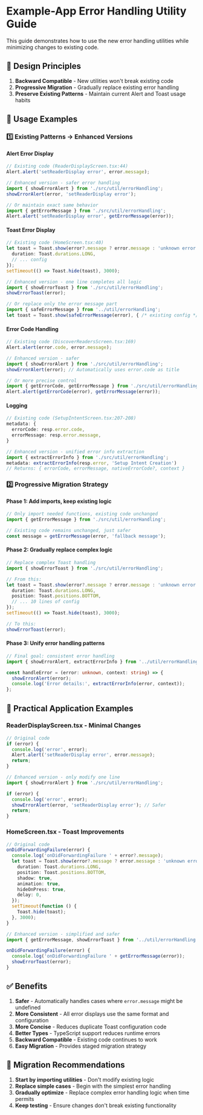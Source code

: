# Example-App Error Handling Utility Guide

This guide demonstrates how to use the new error handling utilities while minimizing changes to existing code.

## 🎯 Design Principles

1. **Backward Compatible** - New utilities won't break existing code
2. **Progressive Migration** - Gradually replace existing error handling
3. **Preserve Existing Patterns** - Maintain current Alert and Toast usage habits

## 📝 Usage Examples

### 1️⃣ Existing Patterns → Enhanced Versions

#### **Alert Error Display**

```typescript
// Existing code (ReaderDisplayScreen.tsx:44)
Alert.alert('setReaderDisplay error', error.message);

// Enhanced version - safer error handling
import { showErrorAlert } from './src/util/errorHandling';
showErrorAlert(error, 'setReaderDisplay error');

// Or maintain exact same behavior
import { getErrorMessage } from './src/util/errorHandling';
Alert.alert('setReaderDisplay error', getErrorMessage(error));
```

#### **Toast Error Display**

```typescript
// Existing code (HomeScreen.tsx:40)
let toast = Toast.show(error?.message ? error.message : 'unknown error', {
  duration: Toast.durations.LONG,
  // ... config
});
setTimeout(() => Toast.hide(toast), 3000);

// Enhanced version - one line completes all logic
import { showErrorToast } from './src/util/errorHandling';
showErrorToast(error);

// Or replace only the error message part
import { safeErrorMessage } from '../util/errorHandling';
let toast = Toast.show(safeErrorMessage(error), { /* existing config */ });
```

#### **Error Code Handling**

```typescript
// Existing code (DiscoverReadersScreen.tsx:169)
Alert.alert(error.code, error.message);

// Enhanced version - safer
import { showErrorAlert } from './src/util/errorHandling';
showErrorAlert(error); // Automatically uses error.code as title

// Or more precise control
import { getErrorCode, getErrorMessage } from './src/util/errorHandling';
Alert.alert(getErrorCode(error), getErrorMessage(error));
```

#### **Logging**

```typescript
// Existing code (SetupIntentScreen.tsx:207-208)
metadata: {
  errorCode: resp.error.code,
  errorMessage: resp.error.message,
}

// Enhanced version - unified error info extraction
import { extractErrorInfo } from './src/util/errorHandling';
metadata: extractErrorInfo(resp.error, 'Setup Intent Creation')
// Returns: { errorCode, errorMessage, nativeErrorCode?, context }
```

### 2️⃣ Progressive Migration Strategy

#### **Phase 1: Add imports, keep existing logic**
```typescript
// Only import needed functions, existing code unchanged
import { getErrorMessage } from './src/util/errorHandling';

// Existing code remains unchanged, just safer
const message = getErrorMessage(error, 'fallback message');
```

#### **Phase 2: Gradually replace complex logic**
```typescript
// Replace complex Toast handling
import { showErrorToast } from './src/util/errorHandling';

// From this:
let toast = Toast.show(error?.message ? error.message : 'unknown error', {
  duration: Toast.durations.LONG,
  position: Toast.positions.BOTTOM,
  // ... 10 lines of config
});
setTimeout(() => Toast.hide(toast), 3000);

// To this:
showErrorToast(error);
```

#### **Phase 3: Unify error handling patterns**
```typescript
// Final goal: consistent error handling
import { showErrorAlert, extractErrorInfo } from '../util/errorHandling';

const handleError = (error: unknown, context: string) => {
  showErrorAlert(error);
  console.log('Error details:', extractErrorInfo(error, context));
};
```

## 🔧 Practical Application Examples

### ReaderDisplayScreen.tsx - Minimal Changes

```typescript
// Original code
if (error) {
  console.log('error', error);
  Alert.alert('setReaderDisplay error', error.message);
  return;
}

// Enhanced version - only modify one line
import { showErrorAlert } from './src/util/errorHandling';

if (error) {
  console.log('error', error);
  showErrorAlert(error, 'setReaderDisplay error'); // Safer
  return;
}
```

### HomeScreen.tsx - Toast Improvements

```typescript
// Original code
onDidForwardingFailure(error) {
  console.log('onDidForwardingFailure ' + error?.message);
  let toast = Toast.show(error?.message ? error.message : 'unknown error', {
    duration: Toast.durations.LONG,
    position: Toast.positions.BOTTOM,
    shadow: true,
    animation: true,
    hideOnPress: true,
    delay: 0,
  });
  setTimeout(function () {
    Toast.hide(toast);
  }, 3000);
}

// Enhanced version - simplified and safer
import { getErrorMessage, showErrorToast } from '../util/errorHandling';

onDidForwardingFailure(error) {
  console.log('onDidForwardingFailure ' + getErrorMessage(error));
  showErrorToast(error);
}
```

## ✅ Benefits

1. **Safer** - Automatically handles cases where `error.message` might be undefined
2. **More Consistent** - All error displays use the same format and configuration
3. **More Concise** - Reduces duplicate Toast configuration code
4. **Better Types** - TypeScript support reduces runtime errors
5. **Backward Compatible** - Existing code continues to work
6. **Easy Migration** - Provides staged migration strategy

## 🚀 Migration Recommendations

1. **Start by importing utilities** - Don't modify existing logic
2. **Replace simple cases** - Begin with the simplest error handling
3. **Gradually optimize** - Replace complex error handling logic when time permits
4. **Keep testing** - Ensure changes don't break existing functionality